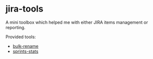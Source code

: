 # jira-tools

A mini toolbox which helped me with either JIRA items management or reporting.

Provided tools:
* [bulk-rename](bulk-rename.md)
* [sprints-stats](documentation/sprints-stats/sprints-stats.md)
